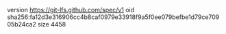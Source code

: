 version https://git-lfs.github.com/spec/v1
oid sha256:fa12d3e316906cc4b8caf0979e33918f9a5f0ee079befbe1d79ce70905b24ca2
size 4458
